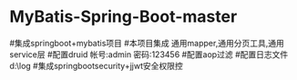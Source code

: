 # MyBatis-Spring-Boot-master
#集成springboot+mybatis项目
#本项目集成 通用mapper,通用分页工具,通用service层
#配置druid 帐号:admin 密码:123456
#配置aop过滤
#配置日志文件d:\log
#集成springbootsecurity+jjwt安全权限控
